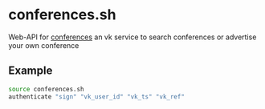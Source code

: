 # conferences.sh
Web-API for [conferences](https://vk.com/beseda_app) an vk service to search conferences or advertise your own conference

## Example
```bash
source conferences.sh
authenticate "sign" "vk_user_id" "vk_ts" "vk_ref"
```
